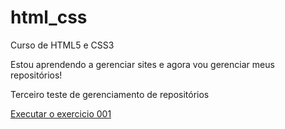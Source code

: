 # html_css
 Curso de HTML5 e CSS3

 Estou aprendendo a gerenciar sites e agora vou gerenciar meus repositórios!

 Terceiro teste de gerenciamento de repositórios

 <a href="https://ricovianna.github.io/html_css/exercicios/ex001/index.html">Executar o exercicio 001
